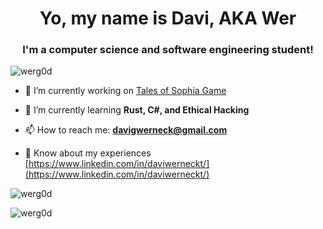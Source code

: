 <h1 align="center">Yo, my name is Davi, AKA Wer</h1>
<h3 align="center">I'm a computer science and software engineering student!</h3>

<p align="left"> <img src="https://komarev.com/ghpvc/?username=werg0d&label=Profile%20views&color=eeff00&style=flat" alt="werg0d" /> </p>

- 🔭 I’m currently working on [Tales of Sophia Game](https://github.com/WerG0D/ToSGodotProject)

- 🌱 I’m currently learning **Rust, C#, and Ethical Hacking**

- 📫 How to reach me: **davigwerneck@gmail.com**

- 📄 Know about my experiences [https://www.linkedin.com/in/daviwerneckt/](https://www.linkedin.com/in/daviwerneckt/)

<p><img align="center" src="https://github-readme-stats.vercel.app/api/top-langs?username=werg0d&show_icons=true&theme=dark&title_color=ffea00&locale=en&layout=compact" alt="werg0d" /></p>

<p><img align="left" src="https://github-readme-streak-stats.herokuapp.com/?user=werg0d&theme=dark" alt="werg0d" /></p>
